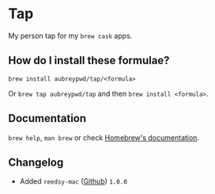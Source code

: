 # Tap

My person tap for my `brew cask` apps.

## How do I install these formulae?

`brew install aubreypwd/tap/<formula>`

Or `brew tap aubreypwd/tap` and then `brew install <formula>`.

## Documentation

`brew help`, `man brew` or check [Homebrew's documentation](https://docs.brew.sh).

## Changelog

- Added `reedsy-mac` ([Github](https://github.com/aubreypwd/reedsy-mac)) `1.0.0`
